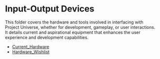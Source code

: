 # Input-Output Devices

This folder covers the hardware and tools involved in interfacing with Project Universe, whether for development, gameplay, or user interactions. It details current and aspirational equipment that enhances the user experience and development capabilities.

- [Current_Hardware](Project_Universe/Input-Output_Devices/Current_Hardware.md)
- [Hardware_Wishlist](Project_Universe/Input-Output_Devices/Hardware_Wishlist.md)
